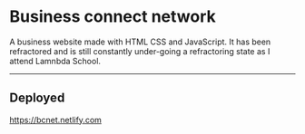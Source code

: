 # Business connect network
A business website made with HTML CSS and JavaScript. It has been refractored and is still constantly under-going a refractoring state as I attend Lamnbda School.

<hr>

## Deployed

https://bcnet.netlify.com

